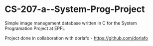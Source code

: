# CS-207-a--System-Prog-Project
Simple image management database written in C for the System Programation Project at EPFL

Project done in collaboration with dorlafo - https://github.com/dorlafo
